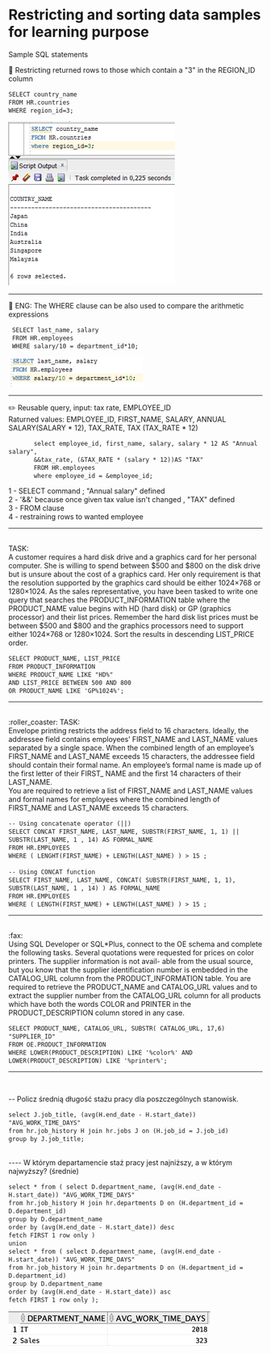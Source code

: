# Restricting and sorting data samples for learning purpose
Sample SQL statements

:wrench: Restricting returned rows to those which contain a "3" in the REGION_ID column

    SELECT country_name
    FROM HR.countries
    WHERE region_id=3;

![alt text](https://github.com/pawlowskaanna/sandbox-sql/blob/master/03-restricting-and-storing-data/images/ch03-where-clause.PNG )

---

:wrench: ENG: The WHERE clause can be also used to compare the arithmetic expressions
           
     SELECT last_name, salary
     FROM HR.employees
     WHERE salary/10 = department_id*10;
![alt text](https://github.com/pawlowskaanna/sandbox-sql/blob/master/03-restricting-and-storing-data/images/ch03-comparing-expressions.PNG )

---
:pencil2:
Reusable query, input: tax rate, EMPLOYEE_ID </br>
Raturned values: EMPLOYEE_ID, FIRST_NAME, SALARY, ANNUAL SALARY(SALARY * 12), TAX_RATE, TAX (TAX_RATE * 12) 

           select employee_id, first_name, salary, salary * 12 AS "Annual salary", 
           &&tax_rate, (&TAX_RATE * (salary * 12))AS "TAX"
           FROM HR.employees
           where employee_id = &employee_id;
           
1 - SELECT command ; "Annual salary" defined </br>
2 - '&&' because once given tax value isn't changed , "TAX" defined </br>
3 - FROM clause </br>
4 - restraining rows to wanted employee </br>

___

</br>
TASK: </br>
A customer requires a hard disk drive and a graphics card for her personal computer. She is willing to spend between $500 and $800 on the disk drive but is unsure about the cost of a graphics card. Her only requirement is that the resolution supported by the graphics card should be either 1024×768 or 1280×1024. As the sales representative, you have been tasked to write one query that searches the PRODUCT_INFORMATION table where the PRODUCT_NAME value begins with HD (hard disk) or GP (graphics processor) and their list prices. Remember the hard disk list prices must be between $500 and $800 and the graphics processors need to support either 1024×768 or 1280×1024. Sort the results in descending LIST_PRICE order.

    SELECT PRODUCT_NAME, LIST_PRICE
    FROM PRODUCT_INFORMATION
    WHERE PRODUCT_NAME LIKE "HD%" 
    AND LIST_PRICE BETWEEN 500 AND 800
    OR PRODUCT_NAME LIKE 'GP%1024%';
    
    
___
    
</br>
:roller_coaster: TASK: </br>
Envelope printing restricts the address field to 16 characters. Ideally, the addressee field contains employees’ FIRST_NAME and LAST_NAME values separated by a single space. When the combined length of an employee’s FIRST_NAME and LAST_NAME exceeds 15 characters, the addressee field should contain their formal name. An employee’s formal name is made up of the first letter of their FIRST_ NAME and the first 14 characters of their LAST_NAME. </br>
You are required to retrieve a list of FIRST_NAME and LAST_NAME values and formal names for employees where the combined length of FIRST_NAME and LAST_NAME exceeds 15 characters.
</br>

    -- Using concatenate operator (||)
    SELECT CONCAT FIRST_NAME, LAST_NAME, SUBSTR(FIRST_NAME, 1, 1) || SUBSTR(LAST_NAME, 1 , 14) AS FORMAL_NAME 
    FROM HR.EMPLOYEES
    WHERE ( LENGHT(FIRST_NAME) + LENGTH(LAST_NAME) ) > 15 ;
    
    -- Using CONCAT function
    SELECT FIRST_NAME, LAST_NAME, CONCAT( SUBSTR(FIRST_NAME, 1, 1), SUBSTR(LAST_NAME, 1 , 14) ) AS FORMAL_NAME 
    FROM HR.EMPLOYEES
    WHERE ( LENGTH(FIRST_NAME) + LENGTH(LAST_NAME) ) > 15 ;
    
---
</br>
:fax: </br>
Using SQL Developer or SQL*Plus, connect to the OE schema and complete the following tasks. Several quotations were requested for prices on color printers. The supplier information is not avail-
able from the usual source, but you know that the supplier identification number is embedded in the CATALOG_URL column from the PRODUCT_INFORMATION table. You are required to retrieve the PRODUCT_NAME and CATALOG_URL values and to extract the supplier number from the CATALOG_URL column for all products which have both the words COLOR and PRINTER in the PRODUCT_DESCRIPTION column stored in any case.
</br>

    SELECT PRODUCT_NAME, CATALOG_URL, SUBSTR( CATALOG_URL, 17,6) "SUPPLIER_ID"
    FROM OE.PRODUCT_INFORMATION
    WHERE LOWER(PRODUCT_DESCRIPTION) LIKE '%color%' AND LOWER(PRODUCT_DESCRIPTION) LIKE '%printer%';
    
---
</br>

-- Policz średnią długość stażu pracy dla poszczególnych stanowisk.

    select J.job_title, (avg(H.end_date - H.start_date)) "AVG_WORK_TIME_DAYS"
    from hr.job_history H join hr.jobs J on (H.job_id = J.job_id)
    group by J.job_title; 
</br>
---- W którym departamencie staż pracy jest najniższy, a w którym najwyższy? (średnie)
</br>

    select * from ( select D.department_name, (avg(H.end_date - H.start_date)) "AVG_WORK_TIME_DAYS"
    from hr.job_history H join hr.departments D on (H.department_id = D.department_id)
    group by D.department_name
    order by (avg(H.end_date - H.start_date)) desc
    fetch FIRST 1 row only )
    union
    select * from ( select D.department_name, (avg(H.end_date - H.start_date)) "AVG_WORK_TIME_DAYS"
    from hr.job_history H join hr.departments D on (H.department_id = D.department_id)
    group by D.department_name
    order by (avg(H.end_date - H.start_date)) asc
    fetch FIRST 1 row only );
    
<img src="https://github.com/pawlowskaanna/sandbox-sql/blob/master/03-restricting-and-storing-data/images/max-min-worktime-dep.png" width="400">

